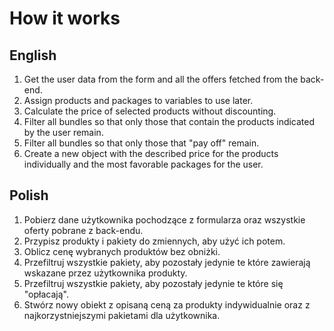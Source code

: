 # How it works

## English

1. Get the user data from the form and all the offers fetched from the back-end.
2. Assign products and packages to variables to use later.
3. Calculate the price of selected products without discounting.
4. Filter all bundles so that only those that contain the products indicated by the user remain.
5. Filter all bundles so that only those that "pay off" remain.
6. Create a new object with the described price for the products individually and the most favorable packages for the user.

## Polish

1. Pobierz dane użytkownika pochodzące z formularza oraz wszystkie oferty pobrane z back-endu.
2. Przypisz produkty i pakiety do zmiennych, aby użyć ich potem.
3. Oblicz cenę wybranych produktów bez obniżki.
4. Przefiltruj wszystkie pakiety, aby pozostały jedynie te które zawierają wskazane przez użytkownika produkty.
5. Przefiltruj wszystkie pakiety, aby pozostały jedynie te które się "opłacają".
6. Stwórz nowy obiekt z opisaną ceną za produkty indywidualnie oraz z najkorzystniejszymi pakietami dla użytkownika.
